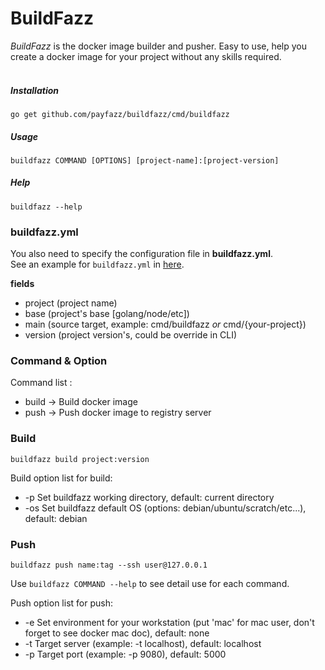 # BuildFazz

_BuildFazz_ is the docker image builder and pusher. Easy to use, help you create a docker image for your project without any skills required.<br />
<br />

##### Installation

    go get github.com/payfazz/buildfazz/cmd/buildfazz

##### Usage

    buildfazz COMMAND [OPTIONS] [project-name]:[project-version]

##### Help
    
    buildfazz --help
    
   
    
### buildfazz.yml
You also need to specify the configuration file in **buildfazz.yml**. <br />
See an example for `buildfazz.yml` in [here](https://github.com/payfazz/buildfazz/blob/master/buildfazz.yml).

**fields**
- project (project name)
- base (project's base [golang/node/etc])
- main (source target, example: cmd/buildfazz _or_ cmd/{your-project})
- version (project version's, could be override in CLI)

### Command & Option

Command list :
- build -> Build docker image
- push -> Push docker image to registry server
    
### Build
    
    buildfazz build project:version
    
Build option list for build:<br />
- -p        Set buildfazz working directory, default: current directory
- -os	    Set buildfazz default OS (options: debian/ubuntu/scratch/etc...), default: debian

### Push

    buildfazz push name:tag --ssh user@127.0.0.1

Use `buildfazz COMMAND --help` to see detail use for each command.

Push option list for push:<br />
- -e	    Set environment for your workstation (put 'mac' for mac user, don't forget to see docker mac doc), default: none
- -t	    Target server (example: -t localhost), default: localhost
- -p	    Target port (example: -p 9080), default: 5000

